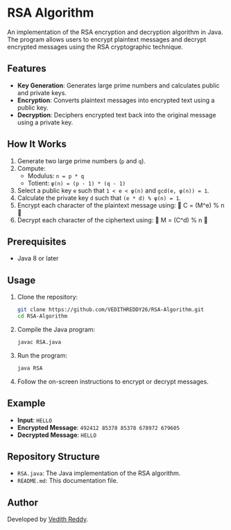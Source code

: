 # RSA Algorithm

An implementation of the RSA encryption and decryption algorithm in Java. The program allows users to encrypt plaintext messages and decrypt encrypted messages using the RSA cryptographic technique.

## Features

- **Key Generation**: Generates large prime numbers and calculates public and private keys.
- **Encryption**: Converts plaintext messages into encrypted text using a public key.
- **Decryption**: Deciphers encrypted text back into the original message using a private key.

## How It Works

1. Generate two large prime numbers (`p` and `q`).
2. Compute:
   - Modulus: `n = p * q`
   - Totient: `φ(n) = (p - 1) * (q - 1)`
3. Select a public key `e` such that `1 < e < φ(n)` and `gcd(e, φ(n)) = 1`.
4. Calculate the private key `d` such that `(e * d) % φ(n) = 1`.
5. Encrypt each character of the plaintext message using:
   
   C = (M^e) % n
   
6. Decrypt each character of the ciphertext using:
   
   M = (C^d) % n
   

## Prerequisites

- Java 8 or later

## Usage

1. Clone the repository:
   ```bash
   git clone https://github.com/VEDITHREDDY26/RSA-Algorithm.git
   cd RSA-Algorithm
   ```

2. Compile the Java program:
   ```bash
   javac RSA.java
   ```

3. Run the program:
   ```bash
   java RSA
   ```

4. Follow the on-screen instructions to encrypt or decrypt messages.

## Example

- **Input**: `HELLO`
- **Encrypted Message**: `492412 85378 85378 678972 679605`
- **Decrypted Message**: `HELLO`

## Repository Structure

- `RSA.java`: The Java implementation of the RSA algorithm.
- `README.md`: This documentation file.



## Author

Developed by [Vedith Reddy](https://github.com/VEDITHREDDY26).
